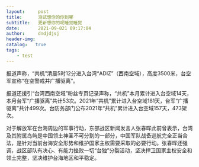 ```yaml
---
layout:     post
title:      测试想你的你到哪
subtitle:   更新想你的呢睡觉睡觉
date:       2021-09-021 09:17:04
author:     dndjdjsj
header-img: 
catalog:   true
tags:
    - test
---
```

报道声称，“共机”清晨5时12分进入台湾“ADIZ”（西南空域），高度3500米，台空军宣称“在空警戒并广播驱离”。

报道还援引“台湾西南空域”粉丝专页记录声称，“共机”本月累计进入台空域14天，本月台军“广播驱离”共计53次。2021年“共机”累计进入台空域181天，台军“广播驱离”共计499次。台防务部门公布2021年“共机”累计进入台空域157天，473架次。

对于解放军在台海周边的军事行动，东部战区新闻发言人张春晖此前曾表示，台湾及其附属岛屿是中国领土神圣不可分割的一部分，中国军队战备巡航完全正当合法，是针对当前台海安全形势和维护国家主权需要采取的必要行动。张春晖还强调，战区部队有决心、有能力挫败一切“台独”分裂活动，坚决捍卫国家主权安全和领土完整，坚决维护台海地区和平稳定。
